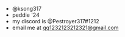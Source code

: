 - @ksong317
- peddie '24
- my discord is @Pestroyer317#1212
- email me at qq1232123212321@gmail.com
